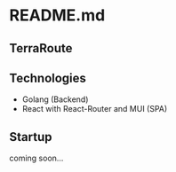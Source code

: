 # README.md

## TerraRoute

## Technologies

- Golang (Backend)
- React with React-Router and MUI (SPA)

## Startup

coming soon...
